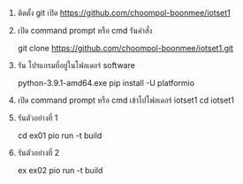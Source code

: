1. ติดตั้ง git
	เปิด https://github.com/choompol-boonmee/iotset1

2. เปิด command prompt หรือ cmd
    รันคำสั่ง 

	git clone https://github.com/choompol-boonmee/iotset1.git

3.  รัน โปรแกรมที่อยู่ในโฟลเดอร์ software

	python-3.9.1-amd64.exe
	pip install -U platformio

4. เปิด command prompt หรือ cmd
	เข้าไปโฟลเดอร์ iotset1
	cd iotset1

5.  รันตัวอย่างที่ 1

	cd ex01
	pio run -t build

6.  รันตัวอย่างที่ 2
	
	ex ex02
	pio run -t build



